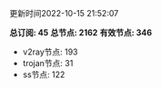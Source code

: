 更新时间2022-10-15 21:52:07

**总订阅: 45**
**总节点: 2162**
**有效节点: 346**
- v2ray节点: 193
- trojan节点: 31
- ss节点: 122
